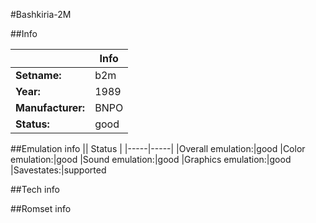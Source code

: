 #Bashkiria-2M

##Info

||Info|
|-----|-----|
|**Setname:**|b2m
|**Year:**|1989
|**Manufacturer:**|BNPO
|**Status:**|good

##Emulation info
|| Status |
|-----|-----|
|Overall emulation:|good
|Color emulation:|good
|Sound emulation:|good
|Graphics emulation:|good
|Savestates:|supported

##Tech info

##Romset info

<!--- START OF EDITED COMMENT DO NOT TOUCH TEXT ABOVE-->

